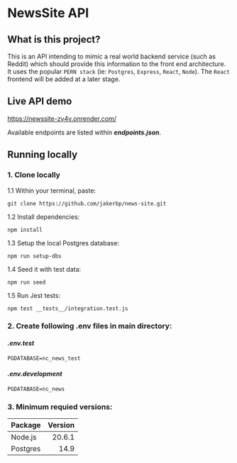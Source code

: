 # NewsSite API
## What is this project?
This is an API intending to mimic a real world backend service (such as Reddit) which should provide this information to the front end architecture. It uses the popular `PERN stack` (ie: `Postgres`, `Express`, `React`, `Node`). The `React` frontend will be added at a later stage. 

## Live API demo
https://newssite-zy4v.onrender.com/

Available endpoints are listed within ***endpoints.json***.

## Running locally
### 1. Clone locally
1.1 Within your terminal, paste:
    
    git clone https://github.com/jakerbp/news-site.git

1.2 Install dependencies:

    npm install

1.3 Setup the local Postgres database:

    npm run setup-dbs

1.4 Seed it with test data:

    npm run seed

1.5 Run Jest tests:

    npm test __tests__/integration.test.js

### 2. Create following .env files in main directory:

#### *.env.test*
`PGDATABASE=nc_news_test`

#### *.env.development*
`PGDATABASE=nc_news`

### 3. Minimum requied versions:
|Package    |Version  |
|-----------|--------:|
|Node.js    |   20.6.1|
|Postgres   |     14.9|